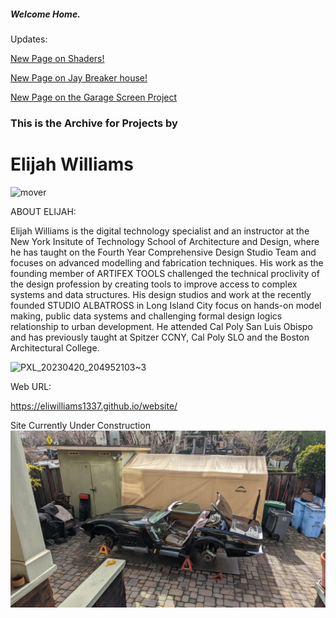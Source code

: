 ##### Welcome Home.
Updates:

[New Page on Shaders!](projects/shader.md)

[New Page on Jay Breaker house!](projects/JayBreakerHouse.MD)

[New Page on the Garage Screen Project](projects/garagescreen.md)

### This is the Archive for Projects by
# Elijah Williams  

![mover](https://user-images.githubusercontent.com/31259842/210905310-f632e9c5-a51d-4a68-9253-e30ed8598a27.gif)

ABOUT ELIJAH:

Elijah Williams is the digital technology specialist and an instructor at the New York Insitute of Technology School of Architecture and Design, where he has taught on the Fourth Year Comprehensive Design Studio Team and focuses on advanced modelling and fabrication techniques. His work as the founding member of ARTIFEX TOOLS challenged the technical proclivity of the design profession by creating tools to improve access to complex systems and data structures. His design studios and work at the recently founded STUDIO ALBATROSS in Long Island City focus on hands-on model making, public data systems and challenging formal design logics relationship to urban development. He attended Cal Poly San Luis Obispo and has previously taught at Spitzer CCNY, Cal Poly SLO and the Boston Architectural College.

![PXL_20230420_204952103~3](https://user-images.githubusercontent.com/31259842/234937516-51a12de7-0e0d-42e4-88d8-3313a972be63.jpg)

Web URL:

https://eliwilliams1337.github.io/website/

Site Currently Under Construction
![car guy](projects/images/car/carguy.jpg)

